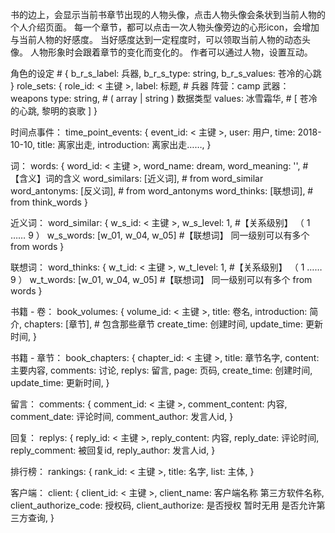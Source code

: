 书的边上，会显示当前书章节出现的人物头像，点击人物头像会条状到当前人物的个人介绍页面。
每一个章节，都可以点击一次人物头像旁边的心形icon，会增加与当前人物的好感度。
当好感度达到一定程度时，可以领取当前人物的动态头像。
人物形象时会跟着章节的变化而变化的。
作者可以通过人物，设置互动。



角色的设定 # { b_r_s_label: 兵器, b_r_s_type: string, b_r_s_values: 苍冷的心跳 }
role_sets:
{
  role_id:                 < 主键 >,
  label:              标题, # 兵器 阵营：camp 武器：weapons
  type:               string, # ( array | string ) 数据类型
  values:             冰雪霜华, # [ 苍冷的心跳, 黎明的哀歌 ]
}


时间点事件：
time_point_events:
{
  event_id:                 < 主键 >,
  user:                     用户,
  time:                     2018-10-10,
  title:                    离家出走,
  introduction:             离家出走……,
}

词：
words:
{
  word_id:                  < 主键 >,
  word_name:                dream,
  word_meaning:             '', #【含义】词的含义
  word_similars:            [近义词], # from word_similar
  word_antonyms:            [反义词], # from word_antonyms
  word_thinks:              [联想词], # from think_words
}

近义词：
word_similar:
{
  w_s_id:                 < 主键 >,
  w_s_level:              1, #【关系级别】 （ 1 …… 9 ）
  w_s_words:              [w_01, w_04, w_05] #【联想词】 同一级别可以有多个 from words
}

联想词：
word_thinks:
{
  w_t_id:                 < 主键 >,
  w_t_level:              1, #【关系级别】 （ 1 …… 9 ）
  w_t_words:              [w_01, w_04, w_05] #【联想词】 同一级别可以有多个 from words
}






书籍 - 卷：
book_volumes:
{
  volume_id:                  < 主键 >,
  title:                      卷名,
  introduction:               简介,
  chapters:                   [章节], # 包含那些章节
  create_time:                创建时间,
  update_time:                更新时间,
}

书籍 - 章节：
book_chapters:
{
  chapter_id:                 < 主键 >,
  title:                      章节名字,
  content:                    主要内容,
  comments:                   讨论,
  replys:                     留言,
  page:                       页码,
  create_time:                创建时间,
  update_time:                更新时间,
}

留言：
comments:
{
  comment_id:               < 主键 >,
  comment_content:          内容,
  comment_date:             评论时间,
  comment_author:           发言人id,
}

回复：
replys:
{
  reply_id:               < 主键 >,
  reply_content:          内容,
  reply_date:             评论时间,
  reply_comment:          被回复id,
  reply_author:           发言人id,
}

排行榜：
rankings:
{
  rank_id:              < 主键 >,
  title:                    名字,
  list:                     主体,
}


客户端：
client:
{
  client_id:                 < 主键 >,
  client_name:               客户端名称 第三方软件名称,
  client_authorize_code:     授权码,
  client_authorize:          是否授权 暂时无用 是否允许第三方查询,
}

















